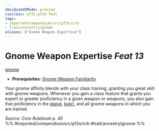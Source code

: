 ```yaml
---
obsidianUIMode: preview
cssclass: pf2e,pf2e-feat
tags:
- imported/compendium/src/pf2e/crb
- trait/ancestry/gnome
aliases: ["Gnome Weapon Expertise"]
---
```

# Gnome Weapon Expertise  *Feat 13*  
[gnome](gnome.md)  

- **Prerequisites**: [Gnome Weapon Familiarity](gnome-weapon-familiarity.md)

Your gnome affinity blends with your class training, granting you great skill with gnome weapons. Whenever you gain a class feature that grants you expert or greater proficiency in a given weapon or weapons, you also gain that proficiency in the [glaive](../equipment/items/glaive.md), [kukri](../equipment/items/kukri.md), and all gnome weapons in which you are trained.

*Source: Core Rulebook p. 45*  
%% #imported/compendium/src/pf2e/crb #trait/ancestry/gnome %%